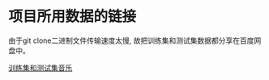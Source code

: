 # 项目所用数据的链接

由于git clone二进制文件传输速度太慢, 故把训练集和测试集数据都分享在百度网盘中。

[训练集和测试集音乐](http://pan.baidu.com/s/1qXYTDGo#list/path=%2F%E9%9F%B3%E4%B9%90%E5%BA%93)